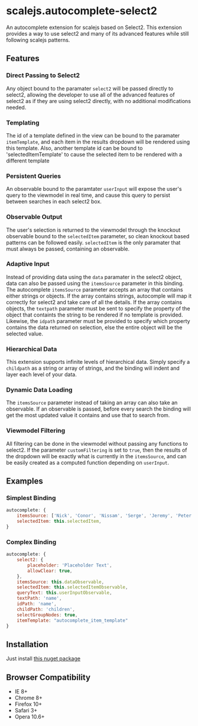 # scalejs.autocomplete-select2

An autocomplete extension for scalejs based on Select2. This extension provides a way to use select2 and many of its advanced features while still following scalejs patterns. 

## Features

### Direct Passing to Select2

Any object bound to the paramater ```select2``` will be passed directly to select2, allowing the developer to use all of the advanced features of select2 as if they are using select2 directly, with no additional modifications needed.

### Templating

The id of a template defined in the view can be bound to the paramater ```itemTemplate```, and each item in the results dropdown will be rendered using this template. Also, another template id can be bound to 'selectedItemTemplate' to cause the selected item to be rendered with a different template

### Persistent Queries

An observable bound to the paramtater ```userInput``` will expose the user's query to the viewmodel in real time, and cause this query to persist between searches in each select2 box.

### Observable Output

The user's selection is returned to the viewmodel through the knockout observable bound to the ```selectedItem``` parameter, so clean knockout based patterns can be followed easily. ```selectedItem``` is the only paramater that must always be passed, containing an observable.

### Adaptive Input

Instead of providing data using the ```data``` paramater in the select2 object, data can also be passed using the ```itemsSource``` parameter in this binding. The autocomplete ```itemsSource``` parameter accepts an array that contains either strings or objects. If the array contains strings, autocomple will map it correctly for select2 and take care of all the details. If the array contains objects, the ```textpath``` parameter must be sent to specify the property of the object that containts the string to be rendered if no template is provided. Likewise, the ```idpath``` parameter must be provided to specify which property contains the data returned on selection, else the entire object will be the selected value.

### Hierarchical Data

This extension supports infinite levels of hierarchical data. Simply specify a ```childpath``` as a string or array of strings, and the binding will indent and layer each level of your data.

### Dynamic Data Loading

The ```itemsSource``` parameter instead of taking an array can also take an observable. If an observable is passed, before every search the binding will get the most updated value it contains and use that to search from.

### Viewmodel Filtering

All filtering can be done in the viewmodel without passing any functions to select2. If the parameter ```customFiltering``` is set to ```true```, then the results of the dropdown will be exactly what is currently in the ```itemsSource```, and can be easily created as a computed function depending on ```userInput```.

## Examples

### Simplest Binding

```javascript
autocomplete: {
    itemsSource: ['Nick', 'Conor', 'Nissam', 'Serge', 'Jeremy', 'Peter'],
    selectedItem: this.selectedItem,
}
```

### Complex Binding

```javascript
autocomplete: {
    select2: {
        placeholder: 'Placeholder Text',
        allowClear: true,
    },
    itemsSource: this.dataObservable,
    selectedItem: this.selectedItemObservable,
    queryText: this.userInputObservable,
    textPath: 'name',
    idPath: 'name',
    childPath: 'children',
    selectGroupNodes: true,
    itemTemplate: "autocomplete_item_template"
}
```

## Installation

Just install [this nuget package](https://www.nuget.org/packages/scalejs.autocomplete-select2/)

## Browser Compatibility

* IE 8+
* Chrome 8+
* Firefox 10+
* Safari 3+
* Opera 10.6+
